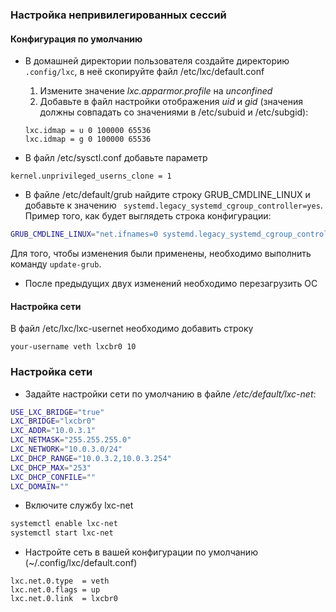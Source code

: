 ### Настройка непривилегированных сессий

#### Конфигурация по умолчанию

* В домашней директории пользователя создайте директорию `.config/lxc`, в неё скопируйте файл /etc/lxc/default.conf

  1. Измените значение *lxc.apparmor.profile* на *unconfined*
  1. Добавьте в файл настройки отображения *uid* и *gid* (значения должны совпадать со значениями в /etc/subuid и /etc/subgid):
    ```
    lxc.idmap = u 0 100000 65536
    lxc.idmap = g 0 100000 65536
    ```

* В файл /etc/sysctl.conf добавьте параметр
```
kernel.unprivileged_userns_clone = 1
```

* В файле /etc/default/grub найдите строку GRUB_CMDLINE_LINUX и добавьте к значению ` systemd.legacy_systemd_cgroup_controller=yes`. Пример того, как будет выглядеть строка конфигурации:
```bash
GRUB_CMDLINE_LINUX="net.ifnames=0 systemd.legacy_systemd_cgroup_controller=yes"
```
Для того, чтобы изменения были применены, необходимо выполнить команду `update-grub`.

* После предыдущих двух изменений необходимо перезагрузить ОС

#### Настройка сети

В файл /etc/lxc/lxc-usernet необходимо добавить строку
```
your-username veth lxcbr0 10
```



### Настройка сети

* Задайте настройки сети по умолчанию в файле */etc/default/lxc-net*:
```bash
USE_LXC_BRIDGE="true"
LXC_BRIDGE="lxcbr0"
LXC_ADDR="10.0.3.1"
LXC_NETMASK="255.255.255.0"
LXC_NETWORK="10.0.3.0/24"
LXC_DHCP_RANGE="10.0.3.2,10.0.3.254"
LXC_DHCP_MAX="253"
LXC_DHCP_CONFILE=""
LXC_DOMAIN=""
```

* Включите службу lxc-net
```bash
systemctl enable lxc-net
systemctl start lxc-net
```

* Настройте сеть в вашей конфигурации по умолчанию (~/.config/lxc/default.conf)
```
lxc.net.0.type  = veth
lxc.net.0.flags = up
lxc.net.0.link  = lxcbr0
```
